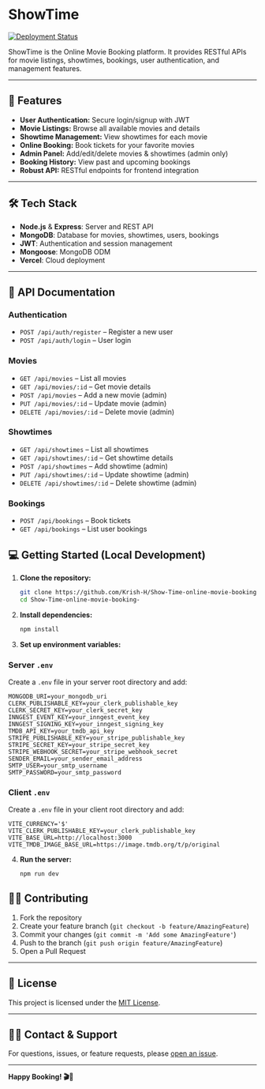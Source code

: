 
# ShowTime 

[![Deployment Status](https://vercel.com/button)](https://showtime-server-chi.vercel.app)

ShowTime  is the Online Movie Booking platform. It provides RESTful APIs for movie listings, showtimes, bookings, user authentication, and management features. 

---

## 🚀 Features

- **User Authentication:** Secure login/signup with JWT
- **Movie Listings:** Browse all available movies and details
- **Showtime Management:** View showtimes for each movie
- **Online Booking:** Book tickets for your favorite movies
- **Admin Panel:** Add/edit/delete movies & showtimes (admin only)
- **Booking History:** View past and upcoming bookings
- **Robust API:** RESTful endpoints for frontend integration

---

## 🛠️ Tech Stack

- **Node.js** & **Express**: Server and REST API
- **MongoDB**: Database for movies, showtimes, users, bookings
- **JWT**: Authentication and session management
- **Mongoose**: MongoDB ODM
- **Vercel**: Cloud deployment

---

## 📖 API Documentation

### Authentication

- `POST /api/auth/register` – Register a new user
- `POST /api/auth/login` – User login

### Movies

- `GET /api/movies` – List all movies
- `GET /api/movies/:id` – Get movie details
- `POST /api/movies` – Add a new movie (admin)
- `PUT /api/movies/:id` – Update movie (admin)
- `DELETE /api/movies/:id` – Delete movie (admin)

### Showtimes

- `GET /api/showtimes` – List all showtimes
- `GET /api/showtimes/:id` – Get showtime details
- `POST /api/showtimes` – Add showtime (admin)
- `PUT /api/showtimes/:id` – Update showtime (admin)
- `DELETE /api/showtimes/:id` – Delete showtime (admin)

### Bookings

- `POST /api/bookings` – Book tickets
- `GET /api/bookings` – List user bookings



## 💻 Getting Started (Local Development)

1. **Clone the repository:**
    ```bash
    git clone https://github.com/Krish-H/Show-Time-online-movie-booking-.git
    cd Show-Time-online-movie-booking-
    ```

2. **Install dependencies:**
    ```bash
    npm install
    ```

3. **Set up environment variables:**

### Server `.env`

Create a `.env` file in your server root directory and add:

```
MONGODB_URI=your_mongodb_uri
CLERK_PUBLISHABLE_KEY=your_clerk_publishable_key
CLERK_SECRET_KEY=your_clerk_secret_key
INNGEST_EVENT_KEY=your_inngest_event_key
INNGEST_SIGNING_KEY=your_inngest_signing_key
TMDB_API_KEY=your_tmdb_api_key
STRIPE_PUBLISHABLE_KEY=your_stripe_publishable_key
STRIPE_SECRET_KEY=your_stripe_secret_key
STRIPE_WEBHOOK_SECRET=your_stripe_webhook_secret
SENDER_EMAIL=your_sender_email_address
SMTP_USER=your_smtp_username
SMTP_PASSWORD=your_smtp_password
```

### Client `.env`

Create a `.env` file in your client root directory and add:

```
VITE_CURRENCY='$'
VITE_CLERK_PUBLISHABLE_KEY=your_clerk_publishable_key
VITE_BASE_URL=http://localhost:3000
VITE_TMDB_IMAGE_BASE_URL=https://image.tmdb.org/t/p/original
```

4. **Run the server:**
    ```bash
    npm run dev
    ```




## 🧑‍💻 Contributing

1. Fork the repository
2. Create your feature branch (`git checkout -b feature/AmazingFeature`)
3. Commit your changes (`git commit -m 'Add some AmazingFeature'`)
4. Push to the branch (`git push origin feature/AmazingFeature`)
5. Open a Pull Request

---

## 📃 License

This project is licensed under the [MIT License](LICENSE).

---

## 🙋‍♂️ Contact & Support

For questions, issues, or feature requests, please [open an issue](https://github.com/Krish-H/Show-Time-online-movie-booking-/issues).

---

**Happy Booking! 🎬🍿**
